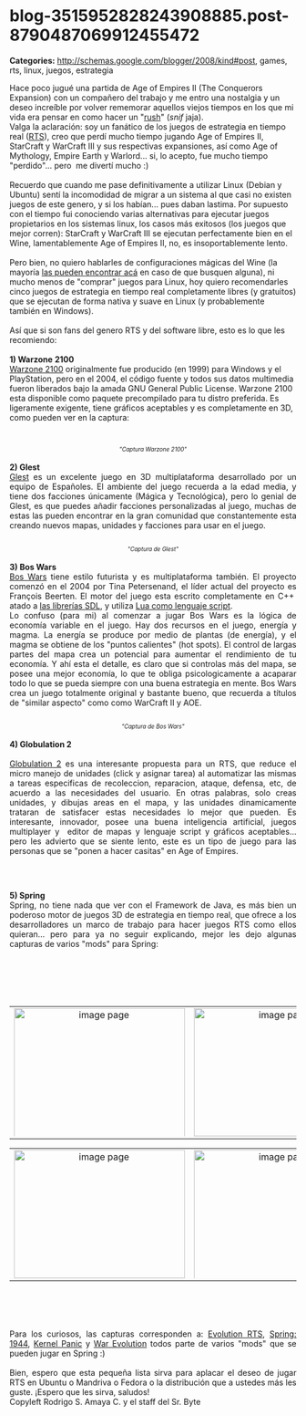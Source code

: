 # blog-3515952828243908885.post-8790487069912455472

**Categories:** http://schemas.google.com/blogger/2008/kind#post, games, rts, linux, juegos, estrategia

Hace poco jugué una partida de Age of Empires II (The Conquerors Expansion)
      con un compañero del trabajo y me entro una nostalgia y un deseo increíble por volver
      rememorar aquellos viejos tiempos en los que mi vida era pensar en como hacer un "<a
      href="http://usuarios.lycos.es/aprendizaoe/pon.php?web=proyecto2.html">rush</a>"
      (*snif* jaja).<br />Valga la aclaración: soy un fanático de los juegos de estrategia en
      tiempo real (<a
      href="http://es.wikipedia.org/wiki/Juego_de_estrategia_en_tiempo_real">RTS</a>), creo
      que perdí mucho tiempo jugando Age of Empires II, StarCraft y WarCraft III y sus respectivas
      expansiones, así como Age of Mythology, Empire Earth y Warlord... si, lo acepto, fue mucho
      tiempo "perdido"... pero&nbsp; me divertí mucho :)<br /><br />Recuerdo que
      cuando me pase definitivamente a utilizar Linux (Debian y Ubuntu) sentí la incomodidad de
      migrar a un sistema al que casi no existen juegos de este genero, y si los habían... pues
      daban lastima. Por supuesto con el tiempo fui conociendo varias alternativas para ejecutar
      juegos propietarios en los sistemas linux, los casos más exitosos (los juegos que mejor
      corren): StarCraft y WarCraft III se ejecutan perfectamente bien en el Wine, lamentablemente
      Age of Empires II, no, es insoportablemente lento.<br /><br />Pero bien, no quiero
      hablarles de configuraciones mágicas del Wine (la mayoría <a
      href="http://appdb.winehq.org/">las pueden encontrar acá</a> en caso de que busquen
      alguna), ni mucho menos de "comprar" juegos para Linux, hoy quiero recomendarles cinco juegos
      de estrategia en tiempo real completamente libres (y gratuitos) que se ejecutan de forma
      nativa y suave en Linux (y probablemente también en Windows).<br /><br />Así que
      si son fans del genero RTS y del software libre, esto es lo que les recomiendo:<br
      /><span style="font-weight: bold;"><br />1) Warzone</span> <span
      style="font-weight: bold;">2100</span><br /><a
      href="http://www.junauza.com/2008/06/linux-got-game-warzone-2100.html">Warzone
      2100</a> originalmente fue producido (en 1999) para Windows y el PlayStation, pero en el
      2004, el código fuente y todos sus datos multimedia fueron liberados bajo la amada GNU General
      Public License. Warzone 2100 esta disponible como paquete precompilado para tu distro
      preferida. Es ligeramente exigente, tiene gráficos aceptables y es completamente en 3D, como
      pueden ver en la captura:<br /><br /><div style="text-align: center;"><a
      href="http://4.bp.blogspot.com/_UqUwVPikChs/SMerpDyqwmI/AAAAAAAAFFM/IdZO59fTfjo/s1600-h/warzone.jpg"
      onblur="try {parent.deselectBloggerImageGracefully();} catch(e) {}"><img alt=""
      border="0" id="BLOGGER_PHOTO_ID_5244349012977042018"
      src="http://4.bp.blogspot.com/_UqUwVPikChs/SMerpDyqwmI/AAAAAAAAFFM/IdZO59fTfjo/s400/warzone.jpg"
      style="cursor: pointer; display: block; margin: 0px auto 10px; text-align: center;"
      /></a><span style="font-size: 85%;"><span style="font-size:
      x-small;"><i>"Captura Warzone 2100"</i></span><a
      href="http://wz2100.net/"></a></span><br /></div><div
      style="text-align: justify;"><br /><span style="font-weight: bold;">2)
      Glest</span><br /><a href="http://glest.org/">Glest</a> es un
      excelente juego en 3D multiplataforma desarrollado por un equipo de Españoles. El ambiente del
      juego recuerda a la edad media, y tiene dos facciones únicamente (Mágica y Tecnológica), pero
      lo genial de Glest, es que puedes añadir facciones personalizadas al juego, muchas de estas
      las pueden encontrar en la gran comunidad que constantemente esta creando nuevos mapas,
      unidades y facciones para usar en el juego.<br /><br /></div><div
      style="text-align: center;"><a
      href="http://4.bp.blogspot.com/_UqUwVPikChs/SMerpTkB5rI/AAAAAAAAFFU/wTVddqZ1kxw/s1600-h/glest.jpg"
      onblur="try {parent.deselectBloggerImageGracefully();} catch(e) {}"><img alt=""
      border="0" id="BLOGGER_PHOTO_ID_5244349017210611378"
      src="http://4.bp.blogspot.com/_UqUwVPikChs/SMerpTkB5rI/AAAAAAAAFFU/wTVddqZ1kxw/s400/glest.jpg"
      style="display: block; margin: 0px auto 10px; text-align: center;" /></a><span
      style="font-size: 85%;"><span style="font-size: x-small;"><i>"Captura de
      Glest"</i></span><a
      href="http://glest.org/en/"></a></span><br /></div><div
      style="text-align: justify;"><br /><span style="font-weight: bold;">3) Bos
      Wars</span><br /><a href="http://www.boswars.org/">Bos Wars</a> tiene
      estilo futurista y es multiplataforma también. El proyecto comenzó en el 2004 por Tina
      Petersenand, el líder actual del proyecto es François Beerten. El motor del juego esta escrito
      completamente en C++&nbsp; atado a <a href="http://www.libsdl.org/">las librerías
      SDL</a>, y utiliza <a href="http://www.lua.org/">Lua como lenguaje
      script</a>.<br />Lo confuso (para mi) al comenzar a jugar Bos Wars es la lógica de
      economía variable en el juego. Hay dos recursos en el juego, energía y magma. La energía se
      produce por medio de plantas (de energía), y el magma se obtiene de los "puntos calientes"
      (hot spots). El control de largas partes del mapa crea un potencial para aumentar el
      rendimiento de tu economía. Y ahí esta el detalle, es claro que si controlas más del mapa, se
      posee una mejor economía, lo que te obliga psicologicamente a acaparar todo lo que se pueda
      siempre con una buena estrategia en mente. Bos Wars crea un juego totalmente original y
      bastante bueno, que recuerda a títulos de "similar aspecto" como como WarCraft II y AOE.<br
      /><br /></div><div style="text-align: center;"><a
      href="http://4.bp.blogspot.com/_UqUwVPikChs/SMerpeoFypI/AAAAAAAAFFc/SPB6e9M7uR8/s1600-h/boswars-2.4-0.jpg"
      onblur="try {parent.deselectBloggerImageGracefully();} catch(e) {}"><img alt=""
      border="0" id="BLOGGER_PHOTO_ID_5244349020180433554"
      src="http://4.bp.blogspot.com/_UqUwVPikChs/SMerpeoFypI/AAAAAAAAFFc/SPB6e9M7uR8/s400/boswars-2.4-0.jpg"
      style="cursor: pointer; display: block; margin: 0px auto 10px; text-align: center;"
      /></a><span style="font-size: 85%;"><span style="font-size:
      x-small;"><i>"Captura de Bos Wars"</i></span><a
      href="http://www.boswars.org/"></a></span><br /></div><div
      style="text-align: justify;"><br /><span style="font-weight: bold;">4)
      Globulation 2<br /></span><br /><a
      href="http://www.globulation2.org/">Globulation 2</a> es una interesante propuesta
      para un RTS, que reduce el micro manejo de unidades (click y asignar tarea) al automatizar las
      mismas a tareas especificas de recoleccion, reparacion, ataque, defensa, etc, de acuerdo a las
      necesidades del usuario. En otras palabras, solo creas unidades, y dibujas areas en el mapa, y
      las unidades dinamicamente trataran de satisfacer estas necesidades lo mejor que pueden. Es
      interesante, innovador, posee una buena inteligencia artificial, juegos multiplayer
      y&nbsp; editor de mapas y lenguaje script y gráficos aceptables... pero les advierto que
      se siente lento, este es un tipo de juego para las personas que se "ponen a hacer casitas" en
      Age of Empires.<br /><br /></div><div style="text-align:
      center;"><img alt="" border="0" id="BLOGGER_PHOTO_ID_5244349021099435042"
      src="http://4.bp.blogspot.com/_UqUwVPikChs/SMerpiDMpCI/AAAAAAAAFFk/LvLDdNbhhos/s400/globu2.jpg"
      style="display: block; margin: 0px auto 10px; text-align: center;" /><span
      style="font-size: 85%;"> </span><br /></div><div style="text-align:
      justify;"><br /><span style="font-weight: bold;">5) Spring</span><br
      />Spring, no tiene nada que ver con el Framework de Java, es más bien un poderoso motor de
      juegos 3D de estrategia en tiempo real, que ofrece a los desarrolladores un marco de trabajo
      para hacer juegos RTS como ellos quieran... pero para ya no seguir explicando, mejor les dejo
      algunas capturas de varios "mods" para Spring:<br /><br /><br /><br
      /><center><br /><br /><table border="0"><tbody><tr>
      <td align="center"><div style="height: 225px; overflow: hidden; position: relative;
      width: 300px;"><div style="left: 0pt; position: absolute; top: 0pt; z-index:
      2;"><a class="image" href="http://springrts.com/wiki/Image:EvoRTS_screenshot.jpg"
      title="image page"><img alt="image page" border="0" height="240"
      src="http://springrts.com/mediawiki/images/thumb/8/85/EvoRTS_screenshot.jpg/300px-EvoRTS_screenshot.jpg"
      width="300" /></a><br /></div></div></td><td
      align="center"><div style="height: 225px; overflow: hidden; position: relative; width:
      300px;"><div style="left: 0pt; position: absolute; top: 0pt; z-index: 2;"><a
      class="image" href="http://springrts.com/wiki/Image:S44_tigers.jpg" title="image
      page"><img alt="image page" border="0" height="225"
      src="http://springrts.com/mediawiki/images/thumb/2/24/S44_tigers.jpg/300px-S44_tigers.jpg"
      width="300" /></a><br
      /></div></div></td></tr></tbody></table><table
      border="0"><tbody><tr> <td align="center"><div style="height: 225px;
      overflow: hidden; position: relative; width: 300px;"><div style="left: 0pt; position:
      absolute; top: 0pt; z-index: 2;"><img alt="image page" border="0" height="225"
      src="http://springrts.com/mediawiki/images/thumb/1/19/Kernel_Panic_3.4.jpg/300px-Kernel_Panic_3.4.jpg"
      width="300" /><br /></div></div></td><td
      align="center"><div style="height: 225px; overflow: hidden; position: relative; width:
      300px;"><div style="left: 0pt; position: absolute; top: 0pt; z-index: 2;"><a
      class="image" href="http://springrts.com/wiki/Image:Warevoscreen.jpg" title="image
      page"><img alt="image page" border="0" height="240"
      src="http://springrts.com/mediawiki/images/thumb/7/70/Warevoscreen.jpg/300px-Warevoscreen.jpg"
      width="300" /></a><br
      /></div></div></td></tr></tbody></table><br
      /><br /></center><br /><br />Para los curiosos, las capturas
      corresponden a: <a class="external text" href="http://www.evolutionrts.info/"
      rel="nofollow" title="http://www.evolutionrts.info">Evolution RTS</a>, <a
      class="external text" href="http://www.spring1944.org/" rel="nofollow"
      title="http://www.spring1944.org/">Spring: 1944</a>, <a
      href="http://springrts.com/wiki/Kernel_Panic" title="Kernel Panic">Kernel Panic</a> y
      <a href="http://springrts.com/wiki/War_Evolution" title="War Evolution">War
      Evolution</a> todos parte de varios "mods" que se pueden jugar en Spring :)<br
      /><br />Bien, espero que esta pequeña lista sirva para aplacar el deseo de jugar RTS
      en Ubuntu o Mandriva o Fedora o la distribución que a ustedes más les guste. ¡Espero que les
      sirva, saludos!<br /></div><div class="blogger-post-footer">Copyleft Rodrigo
      S. Amaya C. y el staff del Sr. Byte</div>